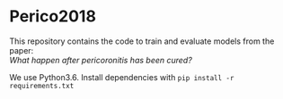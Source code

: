 # Perico2018
This repository contains the code to train and evaluate models from the paper:  
_What happen after pericoronitis has been cured?_

We use Python3.6. Install dependencies with ```pip install -r requirements.txt```
